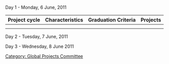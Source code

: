 Day 1 - Monday, 6 June, 2011

| Project cycle | Characteristics | Graduation Criteria | Projects |
| ------------- | --------------- | ------------------- | -------- |
|               |                 |                     |          |
|               |                 |                     |          |

Day 2 - Tuesday, 7 June, 2011

Day 3 - Wednesday, 8 June 2011

[Category: Global Projects
Committee](Category:_Global_Projects_Committee "wikilink")